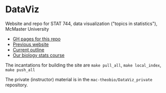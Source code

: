 # DataViz

Website and repo for STAT 744, data visualization ("topics in statistics"), McMaster University

* [GH pages for this repo](https://mac-theobio.github.io/DataViz/index.html)
* [Previous website](https://bbolker.github.io/stat744/)
* [Current outline](https://bbolker.github.io/stat744/outline.html)
* [Our biology stats course](https://mac-theobio.github.io/QMEE/index.html)

The incantations for building the site are `make pull_all`, `make local_index`, `make push_all`

The private (instructor) material is in the `mac-theobio/DataViz_private` repository. 
